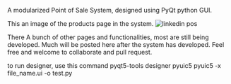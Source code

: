 
A modularized Point of Sale System, designed using PyQt python GUI.

This an image of the products page in the system. 
![linkedin pos](https://github.com/maundulaurent/PyQt-POS/assets/79078172/3e8fd512-1884-40be-81c4-21c93d6e421d)


There A bunch of other pages and functionalities, most are still being developed.
Much will be posted here after the system has developed. 
Feel free and welcome to collaborate and pull request.


to run designer, use this command
pyqt5-tools designer
pyuic5
pyuic5 -x file_name.ui -o test.py


